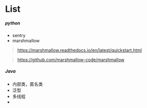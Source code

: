 # List
##### python
- sentry
- marshmallow
>https://marshmallow.readthedocs.io/en/latest/quickstart.html

>https://github.com/marshmallow-code/marshmallow

##### Java
- 内部类，匿名类
- 泛型
- 多线程
- 
